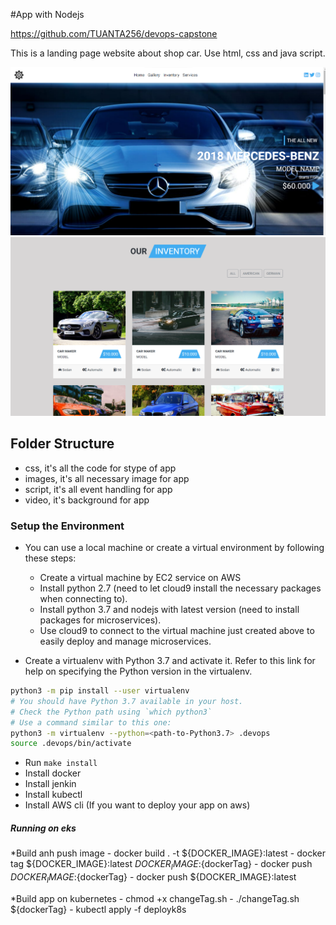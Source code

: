 
#App with Nodejs

https://github.com/TUANTA256/devops-capstone

This is a landing page website about shop car. Use html, css and java script.

![](screenshots/landing-page-1.png)
![](screenshots/landing-page-2.png)

## Folder Structure
- css, it's all the code for stype of app 
- images, it's all necessary image for app
- script, it's all event handling for app
- video, it's background for app

### Setup the Environment

* You can use a local machine or create a virtual environment by following these steps:
  - Create a virtual machine by EC2 service on AWS
  - Install python 2.7 (need to let cloud9 install the necessary packages when connecting to).
  - Install python 3.7 and nodejs with latest version (need to install packages for microservices).
  - Use cloud9 to connect to the virtual machine just created above to easily deploy and manage microservices.

* Create a virtualenv with Python 3.7 and activate it. Refer to this link for help on specifying the Python version in the virtualenv. 
```bash
python3 -m pip install --user virtualenv
# You should have Python 3.7 available in your host. 
# Check the Python path using `which python3`
# Use a command similar to this one:
python3 -m virtualenv --python=<path-to-Python3.7> .devops
source .devops/bin/activate
```
* Run `make install`
* Install docker
* Install jenkin
* Install kubectl 
* Install AWS cli (If you want to deploy your app on aws)

##### Running on eks


*Build anh push image
    - docker build .  -t ${DOCKER_IMAGE}:latest
    - docker tag ${DOCKER_IMAGE}:latest ${DOCKER_IMAGE}:${dockerTag}
    - docker push ${DOCKER_IMAGE}:${dockerTag}
    - docker push ${DOCKER_IMAGE}:latest

*Build app on kubernetes
    - chmod +x changeTag.sh
    - ./changeTag.sh ${dockerTag}
    - kubectl apply -f deployk8s
